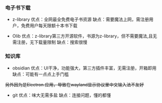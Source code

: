 ### 电子书下载

- z-library
优点：全网最全免费电子书资源
缺点：需要魔法上网，需注册用户，免费用户每天限额十本书下载

- Olib
优点：z-library第三方开源软件，书源为z-library，但不需要魔法,且无需注册，无下载量限制
缺点：搜索很慢

### 知识库

- obsidian
优点：UI干净，功能强大，第三方插件丰富，无需注册，开箱即用
缺点：可能有一点点上手门槛

~~另外因为是Electron 应用，导致在wayland显示协议里中文输入法不友好~~

- git
优点：味大无需多盐
缺点：连接问题，懂的都懂
